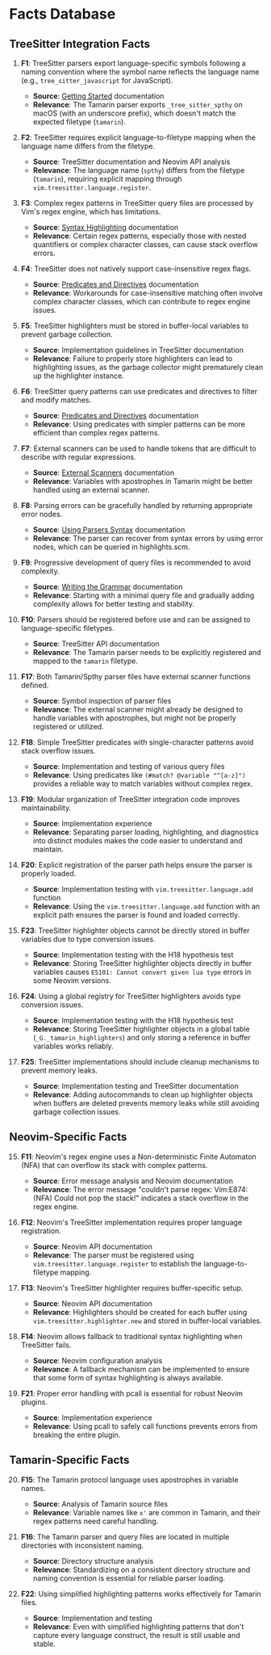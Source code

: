 # Facts Database

## TreeSitter Integration Facts

1. **F1**: TreeSitter parsers export language-specific symbols following a naming convention where the symbol name reflects the language name (e.g., `tree_sitter_javascript` for JavaScript).
   - **Source**: [Getting Started](./consumables/Getting%20Started.md) documentation
   - **Relevance**: The Tamarin parser exports `_tree_sitter_spthy` on macOS (with an underscore prefix), which doesn't match the expected filetype (`tamarin`).

2. **F2**: TreeSitter requires explicit language-to-filetype mapping when the language name differs from the filetype.
   - **Source**: TreeSitter documentation and Neovim API analysis
   - **Relevance**: The language name (`spthy`) differs from the filetype (`tamarin`), requiring explicit mapping through `vim.treesitter.language.register`.

3. **F3**: Complex regex patterns in TreeSitter query files are processed by Vim's regex engine, which has limitations.
   - **Source**: [Syntax Highlighting](./consumables/Syntax%20Highlighting.md) documentation
   - **Relevance**: Certain regex patterns, especially those with nested quantifiers or complex character classes, can cause stack overflow errors.

4. **F4**: TreeSitter does not natively support case-insensitive regex flags.
   - **Source**: [Predicates and Directives](./consumables/Predicates%20and%20Directives.md) documentation
   - **Relevance**: Workarounds for case-insensitive matching often involve complex character classes, which can contribute to regex engine issues.

5. **F5**: TreeSitter highlighters must be stored in buffer-local variables to prevent garbage collection.
   - **Source**: Implementation guidelines in TreeSitter documentation
   - **Relevance**: Failure to properly store highlighters can lead to highlighting issues, as the garbage collector might prematurely clean up the highlighter instance.

6. **F6**: TreeSitter query patterns can use predicates and directives to filter and modify matches.
   - **Source**: [Predicates and Directives](./consumables/Predicates%20and%20Directives.md) documentation
   - **Relevance**: Using predicates with simpler patterns can be more efficient than complex regex patterns.

7. **F7**: External scanners can be used to handle tokens that are difficult to describe with regular expressions.
   - **Source**: [External Scanners](./consumables/External%20Scanners.md) documentation
   - **Relevance**: Variables with apostrophes in Tamarin might be better handled using an external scanner.

8. **F8**: Parsing errors can be gracefully handled by returning appropriate error nodes.
   - **Source**: [Using Parsers Syntax](./consumables/Using%20Parsers%20Syntax.md) documentation
   - **Relevance**: The parser can recover from syntax errors by using error nodes, which can be queried in highlights.scm.

9. **F9**: Progressive development of query files is recommended to avoid complexity.
   - **Source**: [Writing the Grammar](./consumables/Writing%20the%20Grammar.md) documentation
   - **Relevance**: Starting with a minimal query file and gradually adding complexity allows for better testing and stability.

10. **F10**: Parsers should be registered before use and can be assigned to language-specific filetypes.
    - **Source**: TreeSitter API documentation
    - **Relevance**: The Tamarin parser needs to be explicitly registered and mapped to the `tamarin` filetype.

11. **F17**: Both Tamarin/Spthy parser files have external scanner functions defined.
    - **Source**: Symbol inspection of parser files
    - **Relevance**: The external scanner might already be designed to handle variables with apostrophes, but might not be properly registered or utilized.

12. **F18**: Simple TreeSitter predicates with single-character patterns avoid stack overflow issues.
    - **Source**: Implementation and testing of various query files
    - **Relevance**: Using predicates like `(#match? @variable "^[a-z]")` provides a reliable way to match variables without complex regex.

13. **F19**: Modular organization of TreeSitter integration code improves maintainability.
    - **Source**: Implementation experience
    - **Relevance**: Separating parser loading, highlighting, and diagnostics into distinct modules makes the code easier to understand and maintain.

14. **F20**: Explicit registration of the parser path helps ensure the parser is properly loaded.
    - **Source**: Implementation testing with `vim.treesitter.language.add` function
    - **Relevance**: Using the `vim.treesitter.language.add` function with an explicit path ensures the parser is found and loaded correctly.

23. **F23**: TreeSitter highlighter objects cannot be directly stored in buffer variables due to type conversion issues.
    - **Source**: Implementation testing with the H18 hypothesis test
    - **Relevance**: Storing TreeSitter highlighter objects directly in buffer variables causes `E5101: Cannot convert given lua type` errors in some Neovim versions.

24. **F24**: Using a global registry for TreeSitter highlighters avoids type conversion issues.
    - **Source**: Implementation testing with the H18 hypothesis test
    - **Relevance**: Storing TreeSitter highlighter objects in a global table (`_G._tamarin_highlighters`) and only storing a reference in buffer variables works reliably.

25. **F25**: TreeSitter implementations should include cleanup mechanisms to prevent memory leaks.
    - **Source**: Implementation testing and TreeSitter documentation
    - **Relevance**: Adding autocommands to clean up highlighter objects when buffers are deleted prevents memory leaks while still avoiding garbage collection issues.

## Neovim-Specific Facts

15. **F11**: Neovim's regex engine uses a Non-deterministic Finite Automaton (NFA) that can overflow its stack with complex patterns.
    - **Source**: Error message analysis and Neovim documentation
    - **Relevance**: The error message "couldn't parse regex: Vim:E874: (NFA) Could not pop the stack!" indicates a stack overflow in the regex engine.

16. **F12**: Neovim's TreeSitter implementation requires proper language registration.
    - **Source**: Neovim API documentation
    - **Relevance**: The parser must be registered using `vim.treesitter.language.register` to establish the language-to-filetype mapping.

17. **F13**: Neovim's TreeSitter highlighter requires buffer-specific setup.
    - **Source**: Neovim API documentation
    - **Relevance**: Highlighters should be created for each buffer using `vim.treesitter.highlighter.new` and stored in buffer-local variables.

18. **F14**: Neovim allows fallback to traditional syntax highlighting when TreeSitter fails.
    - **Source**: Neovim configuration analysis
    - **Relevance**: A fallback mechanism can be implemented to ensure that some form of syntax highlighting is always available.

19. **F21**: Proper error handling with pcall is essential for robust Neovim plugins.
    - **Source**: Implementation experience
    - **Relevance**: Using pcall to safely call functions prevents errors from breaking the entire plugin.

## Tamarin-Specific Facts

20. **F15**: The Tamarin protocol language uses apostrophes in variable names.
    - **Source**: Analysis of Tamarin source files
    - **Relevance**: Variable names like `x'` are common in Tamarin, and their regex patterns need careful handling.

21. **F16**: The Tamarin parser and query files are located in multiple directories with inconsistent naming.
    - **Source**: Directory structure analysis
    - **Relevance**: Standardizing on a consistent directory structure and naming convention is essential for reliable parser loading.

22. **F22**: Using simplified highlighting patterns works effectively for Tamarin files.
    - **Source**: Implementation and testing
    - **Relevance**: Even with simplified highlighting patterns that don't capture every language construct, the result is still usable and stable.


